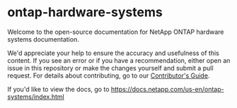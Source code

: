 # ontap-hardware-systems 
Welcome to the open-source documentation for NetApp ONTAP hardware systems documentation.

We'd appreciate your help to ensure the accuracy and usefulness of this content. If you see an error or if you have a recommendation, either open an issue in this repository or make the changes yourself and submit a pull request. For details about contributing, go to our [Contributor's Guide](https://docs.netapp.com/us-en/contribute/).

If you'd like to view the docs, go to https://docs.netapp.com/us-en/ontap-systems/index.html
